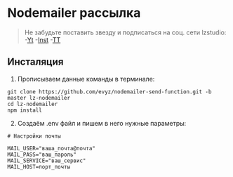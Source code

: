 # Nodemailer рассылка

> Не забудьте поставить звезду и подписаться на соц. сети lzstudio: 
-[Yt](https://www.youtube.com/channel/UCCVb0ZJzMBEwzK-OwWZarYg)
-[Inst](https://www.instagram.com/lzstudio_ru/)
-[TT](https://www.tiktok.com/@lzstudio_ru)

## Инсталяция 

1. Прописываем данные команды в терминале:

```
git clone https://github.com/evyz/nodemailer-send-function.git -b master lz-nodemailer
cd lz-nodemailer
npm install
```

2. Создаём .env файл и пишем в него нужные параметры:
```
# Настройки почты 

MAIL_USER="ваша_почта@почта"
MAIL_PASS="ваш_пароль"
MAIL_SERVICE="ваш_сервис"
MAIL_HOST=порт_почты
```
